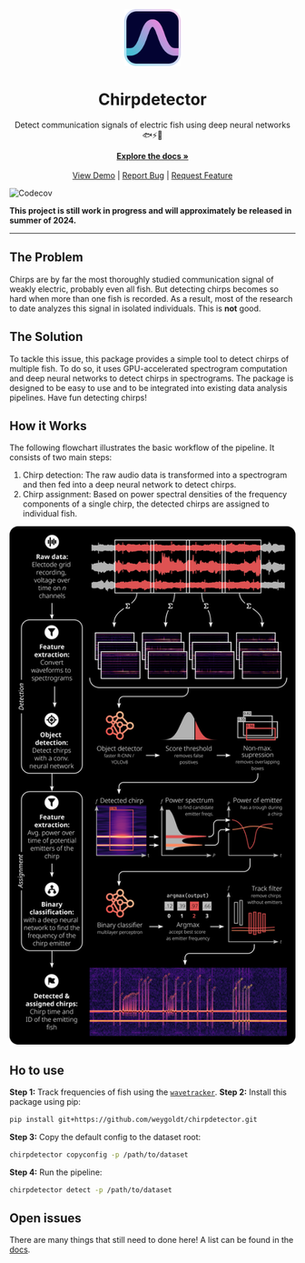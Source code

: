 <p align="center">
    <img src="assets/logo.png" width="100" />
    <h1 align="center">Chirpdetector</h2>
</p>

<p align="center">Detect communication signals of electric fish using deep neural networks 🐟⚡🧠 </p>

<p align="center">
  <a href="https://weygoldt.com/chirpdetector"><strong>Explore the docs »</strong></a>
  <br />
  <br />
  <a href="https://weygoldt.com/chirpdetector/demo">View Demo</a>
  |
  <a href="https://github.com/weygoldt/chirpdetector/issues">Report Bug</a>
  |
  <a href="https://github.com/weygoldt/chirpdetector/issues">Request Feature</a>
</p>

![Codecov](https://img.shields.io/codecov/c/github/weygoldt/chirpdetector)

**This project is still work in progress and will approximately be released in
summer of 2024.**

---

## The Problem

Chirps are by far the most thoroughly studied communication signal of weakly
electric, probably even all fish. But detecting chirps becomes so hard when
more than one fish is recorded. As a result, most of the research to date
analyzes this signal in isolated individuals. This is **not** good.

## The Solution

To tackle this issue, this package provides a simple tool to detect chirps of
multiple fish. To do so, it uses GPU-accelerated spectrogram computation and
deep neural networks to detect chirps in spectrograms. The package is
designed to be easy to use and to be integrated into existing data analysis
pipelines. Have fun detecting chirps!

## How it Works

The following flowchart illustrates the basic workflow of the pipeline.
It consists of two main steps:

1. Chirp detection: The raw audio data is transformed into a spectrogram and
   then fed into a deep neural network to detect chirps.
2. Chirp assignment: Based on power spectral densities of the frequency components
   of a single chirp, the detected chirps are assigned to individual fish.

![Flowchart](assets/chirpdetector_pipeline.png)

## Ho to use

**Step 1:** Track frequencies of fish using the [`wavetracker`](https://github.com/weygoldt/wavetracker).
**Step 2:** Install this package using pip:

```bash
pip install git+https://github.com/weygoldt/chirpdetector.git
```

**Step 3:** Copy the default config to the dataset root:

```bash
chirpdetector copyconfig -p /path/to/dataset
```

**Step 4:** Run the pipeline:
```bash
chirpdetector detect -p /path/to/dataset
```

## Open issues

There are many things that still need to done here! A list can be found in the [docs](docs/contributing.md).

